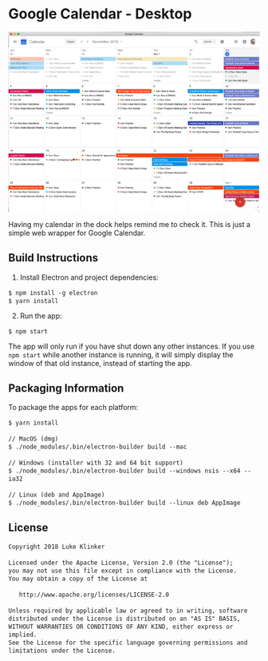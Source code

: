 # Google Calendar - Desktop

![preview](artwork/preview.png)

Having my calendar in the dock helps remind me to check it. This is just a simple web wrapper for Google Calendar.

## Build Instructions

1. Install Electron and project dependencies:

```
$ npm install -g electron
$ yarn install
```

2. Run the app:

```
$ npm start
```

The app will only run if you have shut down any other instances. If you use `npm start` while another instance is running, it will simply display the window of that old instance, instead of starting the app.

## Packaging Information

To package the apps for each platform:

```
$ yarn install

// MacOS (dmg)
$ ./node_modules/.bin/electron-builder build --mac

// Windows (installer with 32 and 64 bit support)
$ ./node_modules/.bin/electron-builder build --windows nsis --x64 --ia32

// Linux (deb and AppImage)
$ ./node_modules/.bin/electron-builder build --linux deb AppImage
```

## License

    Copyright 2018 Luke Klinker

    Licensed under the Apache License, Version 2.0 (the "License");
    you may not use this file except in compliance with the License.
    You may obtain a copy of the License at

       http://www.apache.org/licenses/LICENSE-2.0

    Unless required by applicable law or agreed to in writing, software
    distributed under the License is distributed on an "AS IS" BASIS,
    WITHOUT WARRANTIES OR CONDITIONS OF ANY KIND, either express or implied.
    See the License for the specific language governing permissions and
    limitations under the License.
